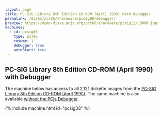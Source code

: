 ```yaml
---
layout: page
title: PC-SIG Library 8th Edition CD-ROM (April 1990) with Debugger
permalink: /disks/pcx86/shareware/pcsig08/debugger/
preview: https://demo-disks.pcjs.org/pcx86/shareware/pcsig12/CDROM.jpg
machines:
  - id: pcsig08
    type: pcx86
    resume: 1
    debugger: true
    autoStart: true
---
```


PC-SIG Library 8th Edition CD-ROM (April 1990) with Debugger
------------------------------------------------------------

The machine below has access to all 2,121 diskette images from the
[PC-SIG Library 8th Edition CD-ROM (April 1990)](http://cd.textfiles.com/pcsig08).
The same machine is also available [without the PCjs Debugger](../).

{% include machine.html id="pcsig08" %}
